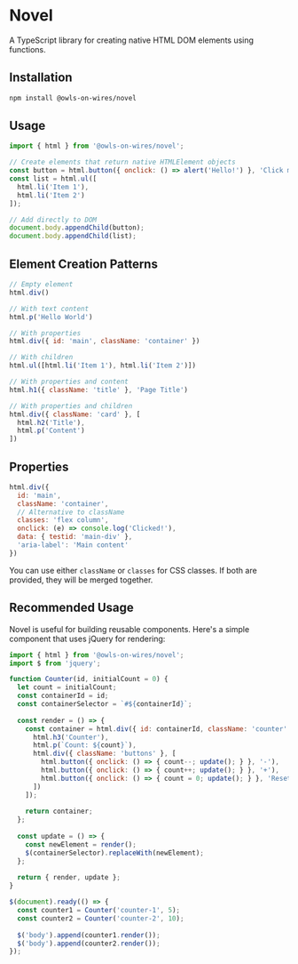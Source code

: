 # Novel

A TypeScript library for creating native HTML DOM elements using functions.

## Installation

```bash
npm install @owls-on-wires/novel
```

## Usage

```javascript
import { html } from '@owls-on-wires/novel';

// Create elements that return native HTMLElement objects
const button = html.button({ onclick: () => alert('Hello!') }, 'Click me');
const list = html.ul([
  html.li('Item 1'),
  html.li('Item 2')
]);

// Add directly to DOM
document.body.appendChild(button);
document.body.appendChild(list);
```

## Element Creation Patterns

```javascript
// Empty element
html.div()

// With text content
html.p('Hello World')

// With properties
html.div({ id: 'main', className: 'container' })

// With children
html.ul([html.li('Item 1'), html.li('Item 2')])

// With properties and content
html.h1({ className: 'title' }, 'Page Title')

// With properties and children
html.div({ className: 'card' }, [
  html.h2('Title'),
  html.p('Content')
])
```

## Properties

```javascript
html.div({
  id: 'main',
  className: 'container',
  // Alternative to className
  classes: 'flex column',
  onclick: (e) => console.log('Clicked!'),
  data: { testid: 'main-div' },
  'aria-label': 'Main content'
})
```

You can use either `className` or `classes` for CSS classes. If both are provided, they will be merged together.

## Recommended Usage

Novel is useful for building reusable components. Here's a simple component that uses jQuery for rendering:

```javascript
import { html } from '@owls-on-wires/novel';
import $ from 'jquery';

function Counter(id, initialCount = 0) {
  let count = initialCount;
  const containerId = id;
  const containerSelector = `#${containerId}`;
  
  const render = () => {
    const container = html.div({ id: containerId, className: 'counter' }, [
      html.h3('Counter'),
      html.p(`Count: ${count}`),
      html.div({ className: 'buttons' }, [
        html.button({ onclick: () => { count--; update(); } }, '-'),
        html.button({ onclick: () => { count++; update(); } }, '+'),
        html.button({ onclick: () => { count = 0; update(); } }, 'Reset')
      ])
    ]);
    
    return container;
  };
  
  const update = () => {
    const newElement = render();
    $(containerSelector).replaceWith(newElement);
  };
  
  return { render, update };
}

$(document).ready(() => {
  const counter1 = Counter('counter-1', 5);
  const counter2 = Counter('counter-2', 10);
  
  $('body').append(counter1.render());
  $('body').append(counter2.render());
});
```
